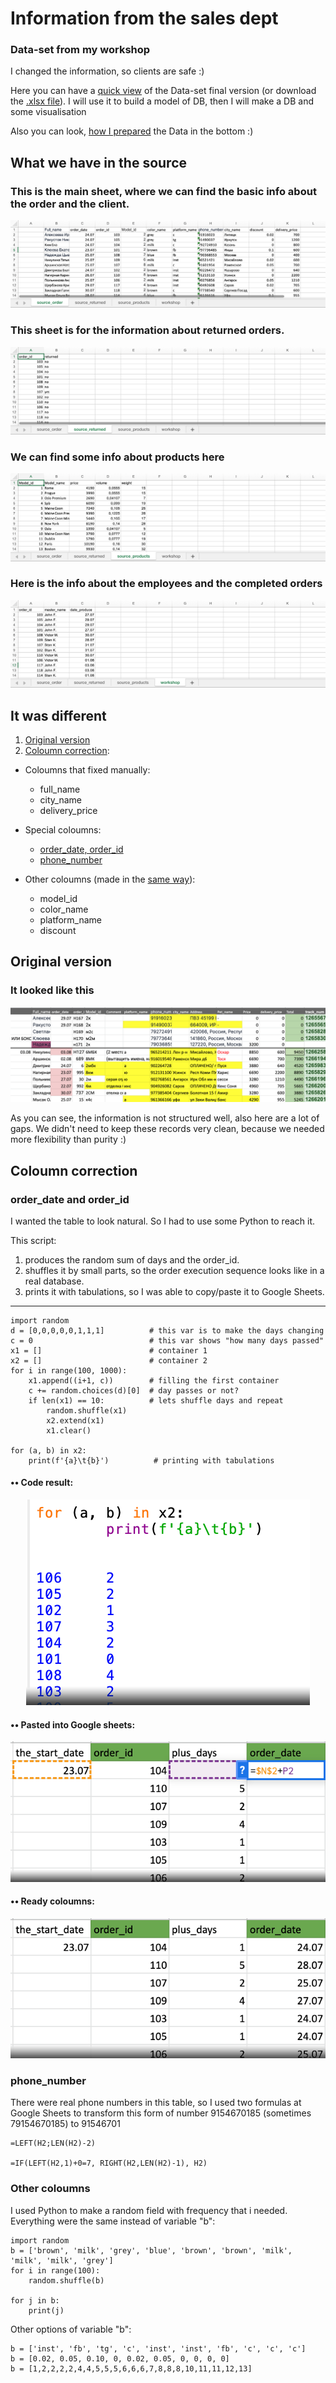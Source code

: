 # Information from the sales dept

### Data-set from my workshop

I changed the information, so clients are safe :)

Here you can have a [quick view](#What-we-have-in-the-source) of the Data-set final version (or download the [.xlsx file](https://github.com/victorjulyin/uncle_cat_shop/blob/main/source/UncleCat_store_final.xlsx)). I will use it to build a model of DB, then I will make a DB and some visualisation

Also you can look, [how I prepared](#It-was-different) the Data in the bottom :)



## What we have in the source

### This is the main sheet, where we can find the basic info about the order and the client.
![source_screen_1](https://github.com/victorjulyin/uncle_cat_shop/blob/main/source/source_pics/ss1.png)

### This sheet is for the information about returned orders.
![source_screen_2](https://github.com/victorjulyin/uncle_cat_shop/blob/main/source/source_pics/ss2.png)

### We can find some info about products here
![source_screen_3](https://github.com/victorjulyin/uncle_cat_shop/blob/main/source/source_pics/ss3.png)

### Here is the info about the employees and the completed orders
![source_screen_4](https://github.com/victorjulyin/uncle_cat_shop/blob/main/source/source_pics/ss4.png)





## It was different

1. [Original version](#Original-version)
2. [Coloumn correction](#Coloumn-correction):

 + Coloumns that fixed manually:
    + full_name
    + city_name
    + delivery_price

 + Special coloumns:
    + [order_date, order_id](#order_date-and-order_id)
    + [phone_number](#phone_number)

 + Other coloumns (made in the [same way](#Other-coloumns)):
    + model_id
    + color_name
    + platform_name
    + discount



  
  


## Original version

### It looked like this

![past_source_1](https://github.com/victorjulyin/uncle_cat_shop/blob/main/source/source_pics/past_xlsx_2.png)


As you can see, the information is not structured well, also here are a lot of gaps.
We didn't need to keep these records very clean, because we needed more flexibility than purity :)


## Coloumn correction
### order_date and order_id
I wanted the table to look natural. So I had to use some Python to reach it.

This script:
1) produces the random sum of days and the order_id.
2) shuffles it by small parts, so the order execution sequence looks like in a real database.
3) prints it with tabulations, so I was able to copy/paste it to Google Sheets.

------




    import random
    d = [0,0,0,0,0,1,1,1]          # this var is to make the days changing
    c = 0                          # this var shows "how many days passed"
    x1 = []                        # container 1
    x2 = []                        # container 2
    for i in range(100, 1000):     
        x1.append((i+1, c))        # filling the first container
        c += random.choices(d)[0]  # day passes or not?
        if len(x1) == 10:          # lets shuffle days and repeat
            random.shuffle(x1)
            x2.extend(x1)
            x1.clear()

    for (a, b) in x2:
        print(f'{a}\t{b}')          # printing with tabulations

####    •• Code result:
<p align="center"><img  src="https://github.com/victorjulyin/uncle_cat_shop/blob/main/source/source_pics/idle_pic_1.png"></p>

####    •• Pasted into Google sheets:
<p align="center"><img  src="https://github.com/victorjulyin/uncle_cat_shop/blob/main/source/source_pics/prep_xlsx_2_formula_order_date.png"></p>

####    •• Ready coloumns:
<p align="center"><img  src="https://github.com/victorjulyin/uncle_cat_shop/blob/main/source/source_pics/prep_xlsx_3_order_date_fin.png"></p>

### phone_number
There were real phone numbers in this table, so I used two formulas at Google Sheets to transform this form of number 9154670185 (sometimes 79154670185) to 91546701

    =LEFT(H2;LEN(H2)-2)

    =IF(LEFT(H2,1)+0=7, RIGHT(H2,LEN(H2)-1), H2)



### Other coloumns
I used Python to make a random field with frequency that i needed.
Everything were the same instead of variable "b":

    import random
    b = ['brown', 'milk', 'grey', 'blue', 'brown', 'brown', 'milk', 'milk', 'milk', 'grey']
    for i in range(100):
        random.shuffle(b)
        
    for j in b:
        print(j)


Other options of variable "b":

    b = ['inst', 'fb', 'tg', 'c', 'inst', 'inst', 'fb', 'c', 'c', 'c']
    b = [0.02, 0.05, 0.10, 0, 0.02, 0.05, 0, 0, 0, 0]
    b = [1,2,2,2,2,4,4,5,5,5,6,6,6,7,8,8,8,10,11,11,12,13]


